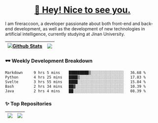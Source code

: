<h1 align="center"><a href="https://blog.raccooncc.top">👋 Hey! Nice to see you.</a></h1>

I am fireraccoon, a developer passionate about both front-end and back-end development, as well as the development of new technologies in artificial intelligence, currently studying at Jinan University.

| <a href="#"><img src="https://github-readme-stats.raccooncc.top/api?username=fireraccoon&show_icons=true&include_all_commits=true&theme=buefy&hide_border=true" alt="Github Stats" /></a> | <a href="#"><img src="https://github-readme-stats.raccooncc.top/api/top-langs/?username=fireraccoon&layout=compact&theme=buefy&hide_border=true" /></a> |
| --- | --- |

### 🕶 Weekly Development Breakdown

<!--START_SECTION:waka-->

```txt
Markdown     9 hrs 5 mins    █████████▒░░░░░░░░░░░░░░░   36.68 %
Python       4 hrs 25 mins   ████▒░░░░░░░░░░░░░░░░░░░░   17.83 %
Svelte       3 hrs 55 mins   ████░░░░░░░░░░░░░░░░░░░░░   15.84 %
Bash         2 hrs 34 mins   ██▓░░░░░░░░░░░░░░░░░░░░░░   10.39 %
Java         2 hrs 4 mins    ██░░░░░░░░░░░░░░░░░░░░░░░   08.39 %
```

<!--END_SECTION:waka-->

### ✨ Top Repositories

| <a href="https://github.com/fireraccoon/AdvVis-CNN"><img src="https://github-readme-stats.raccooncc.top/api/pin/?username=fireraccoon&repo=AdvVis-CNN&theme=buefy&hide_border=true" /></a> | <a href="https://github.com/fireraccoon/leetcode-solutions"><img src="https://github-readme-stats.raccooncc.top/api/pin/?username=fireraccoon&repo=leetcode-solutions&theme=buefy&hide_border=true" /></a> |
| --- | --- |
